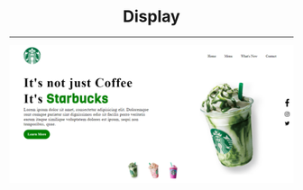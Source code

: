 <html>
  <head> </head> <body> <h1 align = center> Display</h1> <hr> <img src = "img/Display.png"> </body>
</html>
